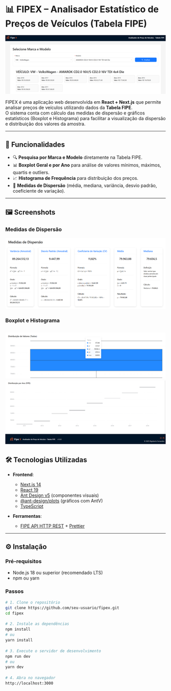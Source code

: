 # 📊 FIPEX – Analisador Estatístico de Preços de Veículos (Tabela FIPE)

![FIPEX Dashboard Screenshot](/public/home-choose.png)

FIPEX é uma aplicação web desenvolvida em **React + Next.js** que permite analisar preços de veículos utilizando dados da **Tabela FIPE**.  
O sistema conta com cálculo das medidas de dispersão e gráficos estatísticos (Boxplot e Histograma) para facilitar a visualização da dispersão e distribuição dos valores da amostra.

---

## 🚀 Funcionalidades

- 🔍 **Pesquisa por Marca e Modelo** diretamente na Tabela FIPE.  
- 📊 **Boxplot Geral e por Ano** para análise de valores mínimos, máximos, quartis e outliers.  
- 📈 **Histograma de Frequência** para distribuição dos preços.  
- 🧮 **Medidas de Dispersão** (média, mediana, variância, desvio padrão, coeficiente de variação).

---

## 🖼️ Screenshots

### Medidas de Dispersão
![Search Screenshot](/public/medidas.png)

### Boxplot e Histograma
![Boxplot Histogram Screenshot](/public/boxplot.png)
![Boxplot Histogram Screenshot](/public/histogram.png)
---

## 🛠️ Tecnologias Utilizadas

- **Frontend**:
  - [Next.js 14](https://nextjs.org/)  
  - [React 19](https://react.dev/)  
  - [Ant Design v5](https://ant.design/) (componentes visuais)  
  - [@ant-design/plots](https://charts.ant.design/) (gráficos com AntV)  
  - [TypeScript](https://www.typescriptlang.org/)  

- **Ferramentas**:
  - [FIPE API HTTP REST]([https://eslint.org/](https://deividfortuna.github.io/fipe/)) + [Prettier](https://prettier.io/)
    
---

## ⚙️ Instalação

### Pré-requisitos
- Node.js 18 ou superior (recomendado LTS)  
- npm ou yarn  

### Passos

```bash
# 1. Clone o repositório
git clone https://github.com/seu-usuario/fipex.git
cd fipex

# 2. Instale as dependências
npm install
# ou
yarn install

# 3. Execute o servidor de desenvolvimento
npm run dev
# ou
yarn dev

# 4. Abra no navegador
http://localhost:3000
